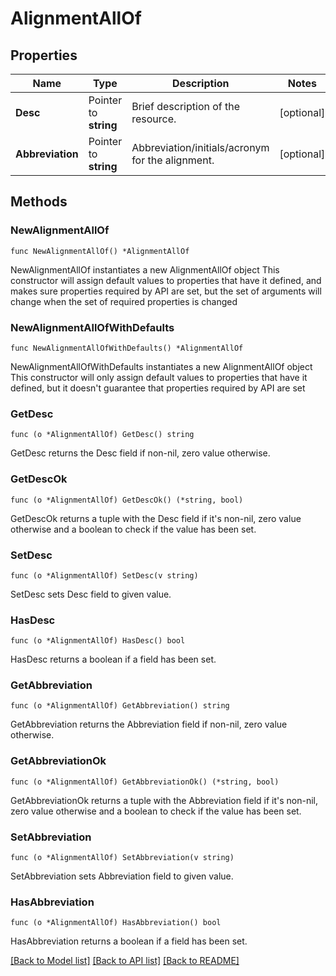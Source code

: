 # AlignmentAllOf

## Properties

Name | Type | Description | Notes
------------ | ------------- | ------------- | -------------
**Desc** | Pointer to **string** | Brief description of the resource. | [optional] 
**Abbreviation** | Pointer to **string** | Abbreviation/initials/acronym for the alignment. | [optional] 

## Methods

### NewAlignmentAllOf

`func NewAlignmentAllOf() *AlignmentAllOf`

NewAlignmentAllOf instantiates a new AlignmentAllOf object
This constructor will assign default values to properties that have it defined,
and makes sure properties required by API are set, but the set of arguments
will change when the set of required properties is changed

### NewAlignmentAllOfWithDefaults

`func NewAlignmentAllOfWithDefaults() *AlignmentAllOf`

NewAlignmentAllOfWithDefaults instantiates a new AlignmentAllOf object
This constructor will only assign default values to properties that have it defined,
but it doesn't guarantee that properties required by API are set

### GetDesc

`func (o *AlignmentAllOf) GetDesc() string`

GetDesc returns the Desc field if non-nil, zero value otherwise.

### GetDescOk

`func (o *AlignmentAllOf) GetDescOk() (*string, bool)`

GetDescOk returns a tuple with the Desc field if it's non-nil, zero value otherwise
and a boolean to check if the value has been set.

### SetDesc

`func (o *AlignmentAllOf) SetDesc(v string)`

SetDesc sets Desc field to given value.

### HasDesc

`func (o *AlignmentAllOf) HasDesc() bool`

HasDesc returns a boolean if a field has been set.

### GetAbbreviation

`func (o *AlignmentAllOf) GetAbbreviation() string`

GetAbbreviation returns the Abbreviation field if non-nil, zero value otherwise.

### GetAbbreviationOk

`func (o *AlignmentAllOf) GetAbbreviationOk() (*string, bool)`

GetAbbreviationOk returns a tuple with the Abbreviation field if it's non-nil, zero value otherwise
and a boolean to check if the value has been set.

### SetAbbreviation

`func (o *AlignmentAllOf) SetAbbreviation(v string)`

SetAbbreviation sets Abbreviation field to given value.

### HasAbbreviation

`func (o *AlignmentAllOf) HasAbbreviation() bool`

HasAbbreviation returns a boolean if a field has been set.


[[Back to Model list]](../README.md#documentation-for-models) [[Back to API list]](../README.md#documentation-for-api-endpoints) [[Back to README]](../README.md)


